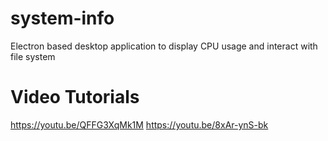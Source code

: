 # system-info
Electron based desktop application to display CPU usage and interact with file system

# Video Tutorials
https://youtu.be/QFFG3XqMk1M
https://youtu.be/8xAr-ynS-bk
